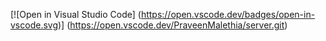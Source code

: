 [![Open in Visual Studio Code]
(https://open.vscode.dev/badges/open-in-vscode.svg)]
(https://open.vscode.dev/PraveenMalethia/server.git)